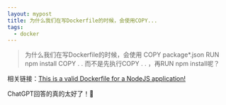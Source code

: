```yaml
---
layout: mypost
title: 为什么我们在写Dockerfile的时候，会使用COPY...
tags:
  - docker
---
```


> 为什么我们在写Dockerfile的时候，会使用 COPY package*.json RUN npm install COPY . . 而不是先执行COPY . . ，再RUN npm install呢？


相关链接：[This is a valid Dockerfile for a NodeJS application!](https://twitter.com/sidpalas/status/1634194026500096000?s=12&t=Ijr1EQS4lpR7ko3D2ZXinQ)

ChatGPT回答的真的太好了！🎉